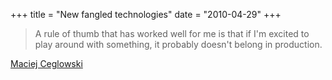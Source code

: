 +++
title = "New fangled technologies"
date = "2010-04-29"
+++

> A rule of thumb that has worked well for me is that if I'm excited to play around with something, it probably doesn't belong in production.

[Maciej Ceglowski](http://pinboard.in/blog/63/)
